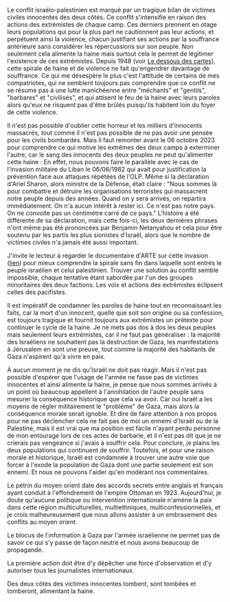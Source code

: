 Le conflit israélo-palestinien est marqué par un tragique bilan de victimes civiles innocentes des deux côtés. Ce conflit s'intensifie en raison des actions des extrémistes de chaque camp. Ces derniers prennent en otage leurs populations qui pour la plus part ne cautionnent pas leur actions, et perpétuent ainsi la violence, chacun justifiant ses actions par la souffrance antérieure sans considérer les répercussions sur son peuple. Non seulement cela alimente la haine mais surtout cela le permet de légitimer l'existence de ces extrémistes. Depuis 1948 (voir [Le dessous des cartes](https://youtu.be/Dife2nFTUes?si=tiCNK6C3BuboymsO)), cette spirale de haine et de violence ne fait qu'engendrer davantage de souffrance. Ce qui me désespère le plus c'est l'attitude de certains de mes compatriotes, qui ne semblent toujours pas comprendre que ce conflit ne se résume pas à une lutte manichéenne entre "méchants" et "gentils", "barbares" et "civilisés", et qui attisent le feu de la haine avec leurs paroles alors qu'eux ne risquent pas d'être brûlés puisqu'ils habitent loin du foyer de cette violence.

Il n'est pas possible d'oublier cette horreur et les milliers d'innocents massacrés, tout comme il n'est pas possible de ne pas avoir une pensée pour les civils bombardés. Mais il faut remonter avant le 06 octobre 2023 pour comprendre ce qui motive les extrêmes des deux camps à exterminer l'autre, car le sang des innocents des deux peuples ne peut qu'alimenter cette haine : En effet, nous pouvons faire le parallèle avec le cas de l'invasion militaire du Liban le 06/06/1982 qui avait pour justification la prévention face aux attaques répétées de l'OLP. Même si la déclaration d'Ariel Sharon, alors ministre de la Défense, était claire : "Nous sommes là pour combattre et détruire les organisations terroristes qui massacrent notre peuple depuis des années. Quand on y sera arrivés, on repartira immédiatement. On n'a aucun intérêt à rester ici. Ce n'est pas notre pays. On ne convoite pas un centimètre carré de ce pays." L'histoire a été différente de sa déclaration, mais cette fois-ci, les deux dernières phrases n'ont même pas été prononcées par Benjamin Netanyahou et cela pour être soutenu par les partis les plus sionistes d'Israël, alors que le nombre de victimes civiles n'a jamais été aussi important.

J'invite le lecteur à regarder le documentaire d'ARTE sur cette invasion ([lien](https://youtu.be/rph3K0XzOYs?si=m0wpkZrXwKTWZ7c-)) pour mieux comprendre la spirale sans fin dans laquelle sont entrés le peuple israélien et celui palestinien. Trouver une solution au conflit semble impossible, chaque tentative étant sabordée par l'un des groupes minoritaires des deux factions. Les voix et actions des extrémistes éclipsent celles des pacifistes.

Il est impératif de condamner les paroles de haine tout en reconnaissant les faits, car la mort d'un innocent, quelle que soit son origine ou sa confession, est toujours tragique et fournit toujours aux extrémistes un prétexte pour continuer le cycle de la haine. Je ne mets pas dos à dos les deux peuples mais seulement leurs extrémistes, car il ne faut pas généraliser : la majorité des Israéliens ne souhaitent pas la destruction de Gaza, les manifestations à Jérusalem en sont une preuve, tout comme la majorité des habitants de Gaza n'aspirent qu'à vivre en paix.

À aucun moment je ne dis qu'Israël ne doit pas réagir. Mais il n'est pas possible d'espérer que l'usage de l'armée ne fasse pas de victimes innocentes et ainsi alimente la haine, je pense que nous sommes arrivés à un point où beaucoup appellent à l'annihilation de l'autre peuple sans mesurer la conséquence historique que cela va avoir. Car oui Israël a les moyens de régler militairement le "problème" de Gaza, mais alors la conséquence morale serait ignoble. Et dire de faire attention à nos propos pour ne pas déclencher cela ne fait pas de moi un ennemi d'Israël  ou de la Palestine, mais il est vrai que ma position est facile n'ayant perdu personne de mon entourage lors de ces actes de barbarie, et il n'est pas dit que je ne crierais pas vengeance si j'avais à souffrir cela.
Pour conclure, je plains les deux populations qui continuent de souffrir. Toutefois, et pour une raison morale et historique, Israël est condamnée à trouver une autre voie que forcer à l'exode la population de Gaza dont une partie seulement est son ennemi. Et nous ne pouvons l'aider qu'en modérant nos commentaires.

Le pétrin du moyen orient date des accords secrets entre anglais et français ayant conduit à l'effondrement de l'empire Ottoman en 1923. Aujourd'hui, je doute qu'aucune politique ou intervention internationale n'amène la paix dans cette région multiculturelles, multiethniques, multiconfessionnelles, et je crois malheureusement que nous allons assister à un embrasement des conflits au moyen orient.

Le blocus de l'information à Gaza par l'armée israélienne ne permet pas de savoir ce qui s'y passe de façon neutre et nous avons beaucoup de propagande.

La première action doit être d'y dépêcher une force d'observation et d'y autoriser tous les journalistes internationaux.

Des deux côtés des victimes innocentes tombent, sont tombées et tomberont, alimentant la haine.